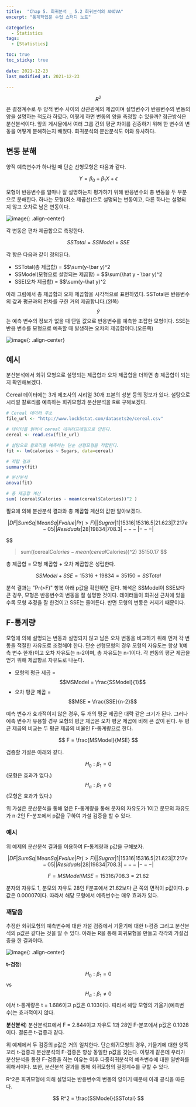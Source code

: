 ```yaml
---
title:  "Chap 5. 회귀분석 _ 5.2 회귀분석의 ANOVA" 
excerpt: "통계학입문 수업 스터디 노트"

categories:
  - Statistics
tags:
  - [Statistics]

toc: true
toc_sticky: true
 
date: 2021-12-23
last_modified_at: 2021-12-23

---
```


$$R^2$$은 결정계수로 두 양적 변수 사이의 상관관계의 제곱이며 설명변수가 반응변수의 변동의 양을 설명하는 척도라 하였다. 어떻게 하면 변동의 양을 측정할 수 있을까? 접근방식은 분산분석이다. 앞의 게시물에서 여러 그룹 간의 평균 차이를 검증하기 위해 한 변수의 변동을 어떻게 분해하는지 배웠다. 회귀분석의 분산분석도 이와 유사하다. 

## 변동 분해 

양적 예측변수가 하나일 때 단순 선형모형은 다음과 같다. 

$$
Y = \beta_0 + \beta_1 X + \epsilon
$$

모형이 반응변수를 얼마나 잘 설명하는지 평가하기 위해 반응변수의 총 변동을 두 부분으로 분해한다. 하나는 모형(최소 제곱선)으로 설명되는 변동이고, 다른 하나는 설명되지 않고 오차로 남은 변동이다. 

![image](https://user-images.githubusercontent.com/67791317/147206978-8f91fb4f-6c15-400c-8269-e94b7bffad71.png){: .align-center}

각 변동은 편차 제곱합으로 측정한다. 

$$
SSTotal = SSModel + SSE 
$$

각 항은 다음과 같이 정의된다. 

- SSTotal(총 제곱합) = $$\sum(y-\bar y)^2
- SSModel(모형으로 설명되는 제곱합) = $$\sum(\hat y - \bar y)^2
- SSE(오차 제곱합) = $$\sum(y-\hat y)^2

아래 그림에서 총 제곱합과 오차 제곱합을 시각적으로 표현하였다. SSTotal은 반응변수의 값과 평균과의 편차를 구한 거의 제곱합니다.(왼쪽) $$\bar y$$는 예측 변수의 정보가 없을 때 단일 값으로 반응변수를 예측한 조잡한 모형이다. SSE는 반응 변수를 모형으로 예측할 때 발생하는 오차의 제곱합이다.(오른쪽) 

![image](https://user-images.githubusercontent.com/67791317/147207766-a1fcca46-530e-407d-bcc2-c48ac015f822.png){: .align-center}

## 예시

분산분석에서 회귀 모형으로 설명되는 제곱합과 오차 제곱합을 더하면 총 제곱합이 되는지 확인해보겠다. 

Cereal 데이터에는 3개 제조사의 시리얼 30개 표본의 성분 등의 정보가 있다. 설탕으로 시리얼 칼로리를 예측하는 회귀모형과 분산분석을 R로 구해보겠다. 

```r
# Cereal 데이터 주소
file_url <- "http://www.lock5stat.com/datasets2e/cereal.csv"

# 데이터를 읽어서 cereal 데이터프레임으로 만든다.
cereal <- read.csv(file_url)

# 설탕으로 칼로리를 예측하는 단순 선형모형을 적합한다.
fit <- lm(calories ~ Sugars, data=cereal)

# 적합 결과
summary(fit)

# 분산분석 
anova(fit)

# 총 제곱합 계산
sum( (cereal$Calories - mean(cereal$Calories))^2 )
```

필요에 의해 분산분석 결과와 총 제곱합 계산의 값만 알아보겠다. 

$$
| DF | Sum Sq | Mean Sq | F value | Pr(>F) |
|Sugrar |1|15316|15316.5|21.623|7.217e-05|
|Residuals|28|19834|708.3|---|---|
$$

$$
> sum((cereal$Calories - mean(cereal$Calories))^2)
35150.17
$$

총 제곱합 = 모형 제곱합 + 오차 제곱합은 성립한다. 

$$
SSModel + SSE = 15316 + 19834 = 35150 = SSTotal
$$

분석 결과는 "Pr(>F)" 항복 아래 p값을 확인하면 된다. 해석은 SSModel이 SSE보다 큰 경우, 모형은 반응변수의 변동을 잘 설명한 것이다. 데이터들이 회귀선 근처에 있을 수록 모형 추정을 잘 한것이고 SSE는 줄어든다. 반면 모형의 변동은 커지기 때문이다. 

## F-통계량

모형에 의해 설명되는 변동과 설명되지 않고 남은 오차 변동을 비교하기 위해 먼저 각 변동을 적절한 자유도로 조정해야 한다. 단순 선형모형의 경우 모형의 자유도는 항상 1(예측 변수 한개)이고 오차 자유도는 n-2이며, 총 자유도는 n-1이다. 각 변동의 평균 제곱을 얻기 위해 제곱항르 자유도로 나눈다.

- 모형의 평균 제곱 = $$MSModel = \frac{SSModel}{1}$$
- 오차 평균 제곱 = $$MSE = \frac{SSE}{n-2}$$

예측 변수가 효과적이지 않은 경우, 두 개의 평균 제곱은 대략 같은 크기가 된다. 그러나 예측 변수가 유용할 경우 모형의 평균 제곱은 오차 평균 제곱에 비해 큰 값이 된다. 두 평균 제곱의 비교는 두 평균 제곱의 비율인 F-통계량으로 한다.  

$$
F = \frac{MSModel}{MSE}
$$

검증할 가설은 아래와 같다. 

$$H_0 : \beta_1 = 0$$(모형은 효과가 없다.)    
$$H_\alpha : \beta_1 \neq 0$$(모형은 효과가 있다.)  

위 가설은 분산분석을 통해 얻은 F-통계량을 통해 분자의 자유도가 1이고 분모의 자유도가 n-2인 F-분포에서 p값을 구하여 가설 검증을 할 수 있다. 

### 예시 

위 예제의 분산분석 결과를 이용하여 F-통계량과 p값을 구해보자. 

$$
| DF | Sum Sq | Mean Sq | F value | Pr(>F) |
|Sugrar |1|15316|15316.5|21.623|7.217e-05|
|Residuals|28|19834|708.3|---|---|
$$

$$
F = MSModel/MSE = 15316/708.3 = 21.62
$$

분자의 자유도 1, 분모의 자유도 28인 F분포에서 21.62보다 큰 쪽의 면적이 p값이다. p값은 0.00007이다. 따라서 해당 모형에서 예측변수는 매우 효과가 있다.

### 깨달음

추정한 회귀모형의 예측변수에 대한 가설 검증에서 기울기에 대한 t-검증 그리고 분산분석의 p값은 같다는 것을 알 수 있다. 아래는 R을 통해 회귀모형을 만들고 각각의 가설검증을 한 결과이다. 

![image](https://user-images.githubusercontent.com/67791317/147240708-8074baee-5d1a-4e32-9dd4-855b518eb739.png){: .align-center}

**t-검정**) $$H_0 : \beta_1 = 0$$ vs $$H_\alpha : \beta_1 \neq 0$$에서 t-통계량은 t = 1.686이고 p값은 0.103이다. 따라서 해당 모형의 기울기(예측변수)는 효과적이지 않다. 

**분산분석**) 분산분석표에서 F = 2.844이고 자유도 1과 28인 F-분포에서 p값은 0.1028이다. 결론은 t-검증과 같다.

위 예제에서 두 검증의 p값은 거의 일치한다. 단순회귀모형의 경우, 기울기에 대한 양쪽꼬리 t-검증과 분산분석의 F-검증은 항상 동일한 p값을 갖는다. 이렇게 같은데 우리가 분산분석을 통한 F-검증을 하는 이유는 이후 다중회귀분석의 예측변수에 대한 일반화를 위해서이다. 또한, 분산분석 결과를 통해 회귀모형의 결정계수를 구할 수 있다. 

R^2은 회귀모형에 의해 설명되는 반응변수의 변동의 양이기 때문에 아래 공식을 따른다. 

$$
R^2 = \frac{SSModel}{SSTotal}
$$



